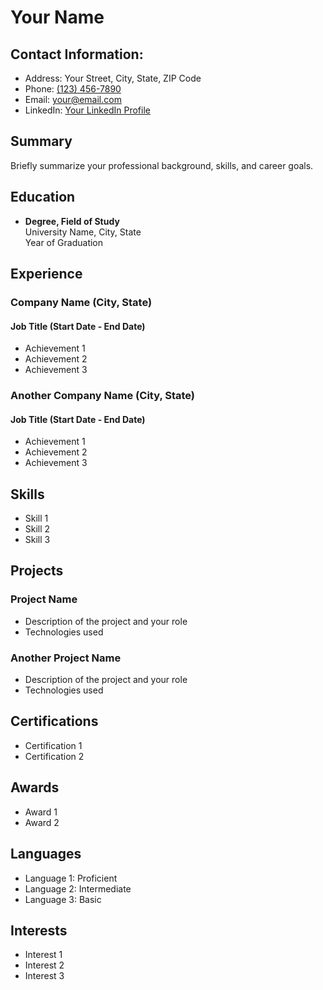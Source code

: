 # Your Name

## Contact Information:
- Address: Your Street, City, State, ZIP Code
- Phone: [(123) 456-7890](tel:+11234567890)
- Email: [your@email.com](mailto:your@email.com)
- LinkedIn: [Your LinkedIn Profile](https://www.linkedin.com/in/yourprofile)

## Summary

Briefly summarize your professional background, skills, and career goals.

## Education

- **Degree, Field of Study**\
  University Name, City, State\
  Year of Graduation

## Experience

### Company Name (City, State)
#### Job Title (Start Date - End Date)

- Achievement 1
- Achievement 2
- Achievement 3

### Another Company Name (City, State)
#### Job Title (Start Date - End Date)

- Achievement 1
- Achievement 2
- Achievement 3

## Skills

- Skill 1
- Skill 2
- Skill 3

## Projects

### Project Name
- Description of the project and your role
- Technologies used

### Another Project Name
- Description of the project and your role
- Technologies used

## Certifications

- Certification 1
- Certification 2

## Awards

- Award 1
- Award 2

## Languages

- Language 1: Proficient
- Language 2: Intermediate
- Language 3: Basic

## Interests

- Interest 1
- Interest 2
- Interest 3
